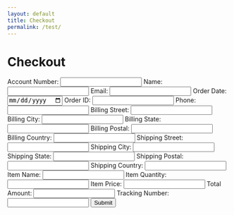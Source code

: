 ```yaml
---
layout: default
title: Checkout
permalink: /test/
---
```


# Checkout


<form id="submitForm">
  <label>Account Number: <input type="text" name="accountNumber" required /></label>
  <label>Name: <input type="text" name="name" required /></label>
  <label>Email: <input type="email" name="email" required /></label>
  <label>Order Date: <input type="date" name="orderDate" required /></label>
  <label>Order ID: <input type="text" name="orderID" required /></label>
  <label>Phone: <input type="tel" name="phone" required /></label>
  <label>Billing Street: <input type="text" name="billingStreet" required /></label>
  <label>Billing City: <input type="text" name="billingCity" required /></label>
  <label>Billing State: <input type="text" name="billingState" required /></label>
  <label>Billing Postal: <input type="text" name="billingPostal" required /></label>
  <label>Billing Country: <input type="text" name="billingCountry" required /></label>
  <label>Shipping Street: <input type="text" name="shippingStreet" required /></label>
  <label>Shipping City: <input type="text" name="shippingCity" required /></label>
  <label>Shipping State: <input type="text" name="shippingState" required /></label>
  <label>Shipping Postal: <input type="text" name="shippingPostal" required /></label>
  <label>Shipping Country: <input type="text" name="shippingCountry" required /></label>
  <label>Item Name: <input type="text" name="itemName" required /></label>
  <label>Item Quantity: <input type="number" name="itemQuantity" required /></label>
  <label>Item Price: <input type="number" name="itemPrice" step="0.01" required /></label>
  <label>Total Amount: <input type="number" name="totalAmount" step="0.01" required /></label>
  <label>Tracking Number: <input type="text" name="trackingNumber" /></label>
  <button type="submit">Submit</button>
</form>
<p id="statusMessage"></p>



<script>
  document.getElementById("submitForm").addEventListener("submit", async (event) => {
    event.preventDefault();

    const formData = new FormData(event.target);
    const order = {
      "Account Number": formData.get("accountNumber"),
      "Name": formData.get("name"),
      "Email": formData.get("email"),
      "Order Date": formData.get("orderDate"),
      "Order ID": formData.get("orderID"),
      "Phone": formData.get("phone"),
      "Billing Street": formData.get("billingStreet"),
      "Billing City": formData.get("billingCity"),
      "Billing State": formData.get("billingState"),
      "Billing Postal": formData.get("billingPostal"),
      "Billing Country": formData.get("billingCountry"),
      "Shipping Street": formData.get("shippingStreet"),
      "Shipping City": formData.get("shippingCity"),
      "Shipping State": formData.get("shippingState"),
      "Shipping Postal": formData.get("shippingPostal"),
      "Shipping Country": formData.get("shippingCountry"),
      "Item Name": formData.get("itemName"),
      "Item Quantity": parseInt(formData.get("itemQuantity")),
      "Item Price": parseFloat(formData.get("itemPrice")),
      "Total Amount": parseFloat(formData.get("totalAmount")),
      "Tracking Number": formData.get("trackingNumber"),
    };

    const owner = "m-cochran"; // Replace with your GitHub username
    const repo = "Randomerr"; // Replace with your repository name
    const path = "orders.json"; // File path in the repository
    const branch = "main"; // Branch name
    const token = prompt("Enter your GitHub personal access token:");

    try {
      const url = `https://api.github.com/repos/${owner}/${repo}/contents/${path}`;

      // Fetch existing orders.json
      let sha = null;
      let existingOrders = [];
      try {
        const response = await fetch(url, {
          headers: {
            Authorization: `Bearer ${token}`,
            Accept: "application/vnd.github+json",
          },
        });

        if (response.ok) {
          const fileData = await response.json();
          sha = fileData.sha;
          existingOrders = JSON.parse(atob(fileData.content)); // Decode existing JSON
        }
      } catch (error) {
        console.log("orders.json does not exist. A new file will be created.");
      }

      // Merge new order
      const updatedOrders = [...existingOrders, order];

      // Prepare the API payload
      const payload = {
        message: "Update orders.json via HTML form",
        content: btoa(unescape(encodeURIComponent(JSON.stringify(updatedOrders, null, 2)))),
        branch: branch,
        sha: sha || undefined,
      };

      // Update orders.json on GitHub
      const response = await fetch(url, {
        method: "PUT",
        headers: {
          Authorization: `Bearer ${token}`,
          Accept: "application/vnd.github+json",
        },
        body: JSON.stringify(payload),
      });

      if (response.ok) {
        document.getElementById("statusMessage").textContent = "Success: orders.json has been updated!";
      } else {
        const errorData = await response.json();
        document.getElementById("statusMessage").textContent = `Error: ${errorData.message}`;
      }
    } catch (error) {
      console.error("Error submitting data to GitHub:", error);
      document.getElementById("statusMessage").textContent = "An unexpected error occurred. Check the console for details.";
    }
  });
</script>
